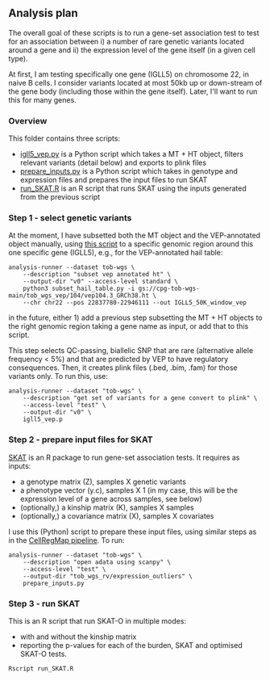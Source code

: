 ## Analysis plan

The overall goal of these scripts is to run a gene-set association test to test for an association between i) a number of rare genetic variants located around a gene and ii) the expression level of the gene itself (in a given cell type).

At first, I am testing specifically one gene (IGLL5) on chromosome 22, in naive B cells.
I consider variants located at most 50kb up or down-stream of the gene body (including those within the gene itself).
Later, I'll want to run this for many genes.

### Overview
This folder contains three scripts:
* [igll5_vep.py](igll5_vep.py) is a Python script which takes a MT + HT object, filters relevant variants (detail below) and exports to plink files
* [prepare_inputs.py](prepare_inputs.py) is a Python script which takes in genotype and expression files and prepares the input files to run SKAT
* [run_SKAT.R](run_SKAT.R) is an R script that runs SKAT using the inputs generated from the previous script

### Step 1 - select genetic variants

At the moment, I have subsetted both the MT object and the VEP-annotated object manually, using [this script](https://github.com/populationgenomics/analysis-runner/blob/main/scripts/subset_matrix_table.py) to a specific genomic region around this one specific gene (IGLL5), e.g., for the VEP-annotated hail table:
```
analysis-runner --dataset tob-wgs \
    --description "subset vep annotated ht" \
    --output-dir "v0" --access-level standard \
    python3 subset_hail_table.py -i gs://cpg-tob-wgs-main/tob_wgs_vep/104/vep104.3_GRCh38.ht \
    --chr chr22 --pos 22837780-22946111 --out IGLL5_50K_window_vep
```
in the future, either 1) add a previous step subsetting the MT + HT objects to the right genomic region taking a gene name as input, or add that to this script.

This step selects QC-passing, biallelic SNP that are rare (alternative allele frequency < 5%) and that are predicted by VEP to have regulatory consequences.
Then, it creates plink files (.bed, .bim, .fam) for those variants only.
To run this, use:
```
analysis-runner --dataset "tob-wgs" \
    --description "get set of variants for a gene convert to plink" \
    --access-level "test" \
    --output-dir "v0" \
    igll5_vep.p
```

### Step 2 - prepare input files for SKAT

[SKAT](https://github.com/leelabsg/SKAT) is an R package to run gene-set association tests.
It requires as inputs:
* a genotype matrix (Z), samples X genetic variants
* a phenotype vector (y.c), samples X 1 (in my case, this will be the expression level of a gene across samples, see below)
* (optionally,) a kinship matrix (K), samples X samples
* (optionally,) a covariance matrix (X), samples X covariates

I use this (Python) script to prepare these input files, using similar steps as in the [CellRegMap pipeline](https://github.com/populationgenomics/cellregmap-pipeline).
To run:
```
analysis-runner --dataset "tob-wgs" \
    --description "open adata using scanpy" \
    --access-level "test" \
    --output-dir "tob_wgs_rv/expression_outliers" \
    prepare_inputs.py
```

### Step 3 - run SKAT

This is an R script that run SKAT-O in multiple modes:
* with and without the kinship matrix
* reporting the p-values for each of the burden, SKAT and optimised SKAT-O tests.

```Rscript run_SKAT.R``` 
